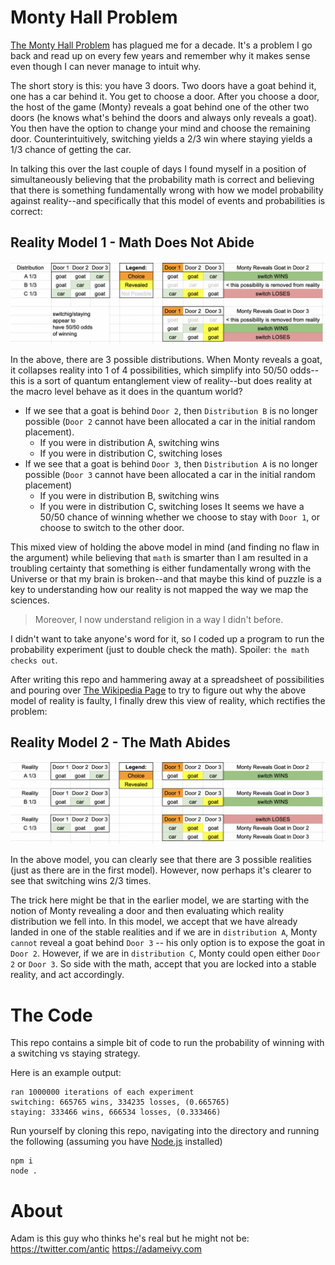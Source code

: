 # Monty Hall Problem

[The Monty Hall Problem](https://en.wikipedia.org/wiki/Monty_Hall_problem) has plagued me for a decade. It's a problem I go back and read up on every few years and remember why it makes sense even though I can never manage to intuit why.

The short story is this: you have 3 doors. Two doors have a goat behind it, one has a car behind it. You get to choose a door. After you choose a door, the host of the game (Monty) reveals a goat behind one of the other two doors (he knows what's behind the doors and always only reveals a goat). You then have the option to change your mind and choose the remaining door. Counterintuitively, switching yields a 2/3 win where staying yields a 1/3 chance of getting the car.

In talking this over the last couple of days I found myself in a position of simultaneously believing that the probability math is correct and believing that there is something fundamentally wrong with how we model probability against reality--and specifically that this model of events and probabilities is correct:

## Reality Model 1 - Math Does Not Abide
![Faulty but intuitive view](faulty.png)

In the above, there are 3 possible distributions. When Monty reveals a goat, it collapses reality into 1 of 4 possibilities, which simplify into 50/50 odds--this is a sort of quantum entanglement view of reality--but does reality at the macro level behave as it does in the quantum world? 
- If we see that a goat is behind `Door 2`, then `Distribution B` is no longer possible (`Door 2` cannot have been allocated a car in the initial random placement).
    - If you were in distribution A, switching wins
    - If you were in distribution C, switching loses
- If we see that a goat is behind `Door 3`, then `Distribution A` is no longer possible (`Door 3` cannot have been allocated a car in the initial random placement)
    - If you were in distribution B, switching wins
    - If you were in distribution C, switching loses
It seems we have a 50/50 chance of winning whether we choose to stay with `Door 1`, or choose to switch to the other door.

This mixed view of holding the above model in mind (and finding no flaw in the argument) while believing that `math` is smarter than I am resulted in a troubling certainty that something is either fundamentally wrong with the Universe or that my brain is broken--and that maybe this kind of puzzle is a key to understanding how our reality is not mapped the way we map the sciences.
> Moreover, I now understand religion in a way I didn't before.

I didn't want to take anyone's word for it, so I coded up a program to run the probability experiment (just to double check the math). Spoiler: `the math checks out`.

After writing this repo and hammering away at a spreadsheet of possibilities and pouring over [The Wikipedia Page](https://en.wikipedia.org/wiki/Monty_Hall_problem) to try to figure out why the above model of reality is faulty, I finally drew this view of reality, which rectifies the problem:

## Reality Model 2 - The Math Abides
![Probability view](probability.png)

In the above model, you can clearly see that there are 3 possible realities (just as there are in the first model). However, now perhaps it's clearer to see that switching wins 2/3 times. 

The trick here might be that in the earlier model, we are starting with the notion of Monty revealing a door and then evaluating which reality distribution we fell into. In this model, we accept that we have already landed in one of the stable realities and if we are in `distribution A`, Monty `cannot` reveal a goat behind `Door 3` -- his only option is to expose the goat in `Door 2`. However, if we are in `distribution C`, Monty could open either `Door 2` or `Door 3`. So side with the math, accept that you are locked into a stable reality, and act accordingly.

# The Code

This repo contains a simple bit of code to run the probability of winning with a switching vs staying strategy.

Here is an example output:

```
ran 1000000 iterations of each experiment
switching: 665765 wins, 334235 losses, (0.665765)
staying: 333466 wins, 666534 losses, (0.333466)
```

Run yourself by cloning this repo, navigating into the directory and running the following (assuming you have [Node.js](https://nodejs.org/en/) installed)

```
npm i
node .
```

# About

Adam is this guy who thinks he's real but he might not be: https://twitter.com/antic
https://adameivy.com